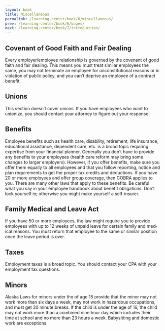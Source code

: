 ```yaml
---
layout: book
title: Miscellaneous
permalink: /learning-center/book/6/miscellaneous/
prev: /learning-center/book/6/wages/
next: /learning-center/book/7/introduction/
---
```


<h2>Covenant of Good Faith and Fair Dealing</h2> 

Every employer/employee rela­tion­ship is gov­erned by the covenant of good faith and fair deal­ing. This means you must treat sim­i­lar employ­ees the same, you may not ter­mi­nate an employee for uncon­sti­tu­tional rea­sons or in vio­la­tion of pub­lic pol­icy, and you can’t deprive an employee of a con­tract benefit.

<h2>Unions</h2> 

This sec­tion doesn’t cover unions. If you have employ­ees who want to union­ize, you should con­tact your attor­ney to fig­ure out your response.

<h2>Ben­e­fits</h2> 

Employee ben­e­fits such as health care, dis­abil­ity, retire­ment, life insur­ance, edu­ca­tional assis­tance, depen­dent care, etc. is a broad topic requir­ing exper­tise from your finan­cial plan­ner. Gen­er­ally you don’t have to pro­vide any ben­e­fits to your employ­ees (health care reform may bring some changes to larger employ­ers). How­ever, if you offer ben­e­fits, make sure you offer them equally to all employ­ees and that you fol­low report­ing, notice and plan require­ments to get the proper tax cred­its and deduc­tions. If you have 20 or more employ­ees and offer group cov­er­age, then COBRA applies to you. There are many other laws that apply to these ben­e­fits. Be care­ful what you say in your employee hand­book about ben­e­fit oblig­a­tions. Don’t lock your­self in; oth­er­wise you might make your­self a self-insurer.

<h2>Fam­ily Med­ical and Leave Act</h2> 

If you have 50 or more employ­ees, the law might require you to pro­vide employ­ees with up to 12 weeks of unpaid leave for cer­tain fam­ily and med­ical rea­sons. You must return that employee to the same or sim­i­lar posi­tion once the leave period is over.

<h2>Taxes</h2> 

Employ­ment taxes is a broad topic. You should con­tact your CPA with your employ­ment tax questions.

<h2>Minors</h2>

Alaska Laws for minors under the of age 18 pro­vide that the minor may not work more than six days a week, may not work in haz­ardous occu­pa­tions, and must get 30 minute breaks. If the child is under the age of 16, the child may not work more than a com­bined nine hour day which includes their time at school and no more than 23 hours a week. Babysit­ting and domes­tic work are exceptions.